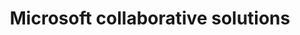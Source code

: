 ---
title: Microsoft collaborative solutions
slug: microsoft-collaborative-solutions
excertp: All you need to know about Microsoft collaborative solutions
sections: Primeiros passos com Exchange, Configurazione al computer, Configuração no smartphone/tablet, Migração de contas, Funcionalidades das contas Exchange, Utilização do Outlook Web Application (OWA), Diagnóstico Exchange, Office, SharePoint
order: 07
---